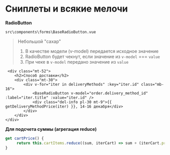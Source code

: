 # Сниплеты и всякие мелочи

**RadioButton**

`src\components\forms\BaseRadioButton.vue`

>Небольшой "сахар" 
>1. В качестве модели (v-model) передается исходное значение
>2. RadioButton будет чекнут, если значение из `v-model` === `value`
>3. При чеке в `v-model` передано значение из `value`

```vue
 <div class="mt-52">
    <h2>Способ доставки</h2>
    <div class="mt-30">
        <div v-for="iter in deliveryMethods" :key="iter.id" class="mb-16">
            <BaseRadioButton v-model="order.delivery_method_id" :label="iter.title" :value="iter.id" />
            <div class="del-info pl-30 mt-9">{{ getDeliveryMethodPrice(iter) }}, 14-16 декабря</div>
        </div>
    </div>
</div>
```

**Для подсчета суммы (агрегация reduce)**
```ts
get cartPrice() {
     return this.cartItems.reduce((sum, iterCart) => sum + (iterCart.product.price || 0) * iterCart.count, 0);
}
```